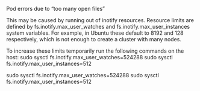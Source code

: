 Pod errors due to “too many open files”

This may be caused by running out of inotify resources. Resource limits are defined by fs.inotify.max_user_watches and fs.inotify.max_user_instances system variables. For example, in Ubuntu these default to 8192 and 128 respectively, which is not enough to create a cluster with many nodes.

To increase these limits temporarily run the following commands on the host:
sudo sysctl fs.inotify.max_user_watches=524288
sudo sysctl fs.inotify.max_user_instances=512

sudo sysctl fs.inotify.max_user_watches=524288
sudo sysctl fs.inotify.max_user_instances=512
